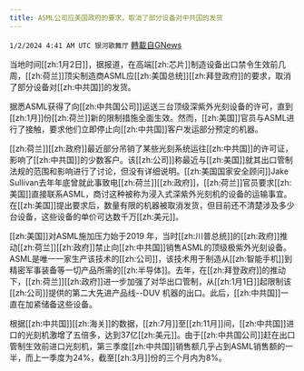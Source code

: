 ```yaml
---
title: ASML公司应美国政府的要求，取消了部分设备对中共国的发货
---
```

`1/2/2024 4:41 AM UTC 银河歌舞厅` [轉載自GNews](https://gnews.org/articles/2174374)

当地时间[[zh:1月2日]]，据报道，在高端[[zh:芯片]]制造设备出口禁令生效前几周，[[zh:荷兰]]顶尖制造商ASML应[[zh:美国总统]][[zh:拜登政府]]的要求，取消了部分设备对[[zh:中共国]]的发货。

据悉ASML获得了向[[zh:中共国公司]]运送三台顶级深紫外光刻设备的许可，直到[[zh:1月]]份[[zh:荷兰]]新的限制措施全面生效。然而，[[zh:美国]]官员与ASML进行了接触，要求他们立即停止向[[zh:中共国]]客户发运部分预定的机器。

[[zh:荷兰]][[zh:政府]]最近部分吊销了某些光刻系统运往[[zh:中共国]]的许可证，影响了[[zh:中共国]]的少数客户。该[[zh:公司]]称最近与[[zh:美国]]就其出口管制法规的范围和影响进行了讨论，但没有详细说明。[[zh:美国国家安全顾问]]Jake Sullivan去年年底曾就此事致电[[zh:荷兰]][[zh:政府]]，[[zh:荷兰]]官员要求[[zh:美国]]直接联系ASML，商讨这种被称为浸入式深紫外光刻机的设备的运输事宜。在[[zh:美国]]提出要求后，数量有限的机器被取消发货，但目前还不清楚涉及多少台设备，这些设备的单价可达数千万[[zh:美元]]。

[[zh:美国]]对ASML施加压力始于2019 年，当时[[zh:川普总统]]的[[zh:政府]]推动[[zh:荷兰]][[zh:政府]]禁止向[[zh:中共国]]销售ASML的顶级极紫外光刻设备。ASML是唯一一家生产该技术的[[zh:公司]]，该技术用于制造从[[zh:智能手机]]到精密军事装备等一切产品所需的[[zh:半导体]]。去年，在[[zh:拜登政府]]的推动下，[[zh:荷兰]][[zh:政府]]进一步加强了对华出口管制，从[[zh:1月1日]]起限制该[[zh:公司]]提供的第二大先进产品线--DUV 机器的出口。此后，[[zh:中共国]]一直在加紧储备这些设备。

根据[[zh:中共国]][[zh:海关]]的数据，[[zh:7月]]至[[zh:11月]]间，[[zh:中共国]]进口的光刻机激增了五倍多，达到37亿[[zh:美元]]。由于[[zh:中共国公司]]赶在出口管制生效前进口光刻机，第三季度[[zh:中共国]]销售额几乎占到ASML销售额的一半，而上一季度为24%，截至[[zh:3月]]份的三个月内为8%。


